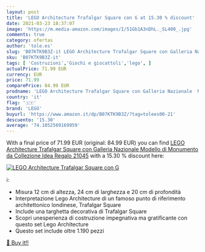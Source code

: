 ```yaml
---
layout: post
title: 'LEGO Architecture Trafalgar Square con G at 15.30 % discount'
date: 2021-03-23 18:37:07
image: 'https://m.media-amazon.com/images/I/51Gb1A3nDhL._SL400_.jpg'
comments: true
category: ofertas
author: 'tole.es'
slug: 'B07KTK9B3Z-it LEGO Architecture Trafalgar Square con Galleria Nazionale...'
sku: 'B07KTK9B3Z-it'
tags: [ 'Costruzioni','Giochi e giocattoli','lego', ]
actualPrice: 71.99 EUR
currency: EUR
price: 71.99
comparePrice: 84.99 EUR
prodname: 'LEGO Architecture Trafalgar Square con Galleria Nazionale  Modello di Monumento da Collezione  Idea Regalo  21045'
country: 'it'
flag: '🇮🇹'
brand: 'LEGO'
buyurl: 'https://www.amazon.it/dp/B07KTK9B3Z/?tag=tolees00-21'
descuento: '15.30'
average: '74.1052569169959'
---
```


With a final price of 71.99 EUR (original: 84.99 EUR) you can find [LEGO Architecture Trafalgar Square con Galleria Nazionale  Modello di Monumento da Collezione  Idea Regalo  21045](https://www.amazon.it/dp/B07KTK9B3Z/?tag=tolees00-21) with a  15.30 % discount here:

[![LEGO Architecture Trafalgar Square con G](https://m.media-amazon.com/images/I/51Gb1A3nDhL._SL400_.jpg)](https://www.amazon.it/dp/B07KTK9B3Z/?tag=tolees00-21)

ℹ️:

- Misura 12 cm di altezza, 24 cm di larghezza e 20 cm di profondità
- Interpretazione Lego Architecture di un famoso punto di riferimento architettonico londinese, Trafalgar Square
- Include una targhetta decorativa di Trafalgar Square
- Scopri unesperienza di costruzione impegnativa ma gratificante con questo set Lego Architecture
- Questo set include oltre 1.190 pezzi

[🛒 Buy it!!](https://www.amazon.it/dp/B07KTK9B3Z/?tag=tolees00-21)

